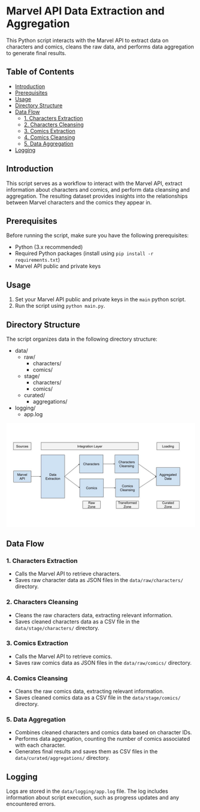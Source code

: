 # Marvel API Data Extraction and Aggregation

This Python script interacts with the Marvel API to extract data on characters and comics, cleans the raw data, and performs data aggregation to generate final results.

## Table of Contents

- [Introduction](#introduction)
- [Prerequisites](#prerequisites)
- [Usage](#usage)
- [Directory Structure](#directory-structure)
- [Data Flow](#data-flow)
  - [1. Characters Extraction](#1-characters-extraction)
  - [2. Characters Cleansing](#2-characters-cleansing)
  - [3. Comics Extraction](#3-comics-extraction)
  - [4. Comics Cleansing](#4-comics-cleansing)
  - [5. Data Aggregation](#5-data-aggregation)
- [Logging](#logging)

## Introduction

This script serves as a workflow to interact with the Marvel API, extract information about characters and comics, and perform data cleansing and aggregation. The resulting dataset provides insights into the relationships between Marvel characters and the comics they appear in.

## Prerequisites

Before running the script, make sure you have the following prerequisites:

- Python (3.x recommended)
- Required Python packages (install using `pip install -r requirements.txt`)
- Marvel API public and private keys

## Usage

1. Set your Marvel API public and private keys in the `main` python script.
2. Run the script using `python main.py`.

## Directory Structure

The script organizes data in the following directory structure:

- data/
  - raw/
    - characters/
    - comics/
  - stage/
    - characters/
    - comics/
  - curated/
    - aggregations/
- logging/
  - app.log

![alt text](diagram.jpg "Data Workflow")

## Data Flow

### 1. Characters Extraction

- Calls the Marvel API to retrieve characters.
- Saves raw character data as JSON files in the `data/raw/characters/` directory.

### 2. Characters Cleansing

- Cleans the raw characters data, extracting relevant information.
- Saves cleaned characters data as a CSV file in the `data/stage/characters/` directory.

### 3. Comics Extraction

- Calls the Marvel API to retrieve comics.
- Saves raw comics data as JSON files in the `data/raw/comics/` directory.

### 4. Comics Cleansing

- Cleans the raw comics data, extracting relevant information.
- Saves cleaned comics data as a CSV file in the `data/stage/comics/` directory.

### 5. Data Aggregation

- Combines cleaned characters and comics data based on character IDs.
- Performs data aggregation, counting the number of comics associated with each character.
- Generates final results and saves them as CSV files in the `data/curated/aggregations/` directory.

## Logging

Logs are stored in the `data/logging/app.log` file. The log includes information about script execution, such as progress updates and any encountered errors.

